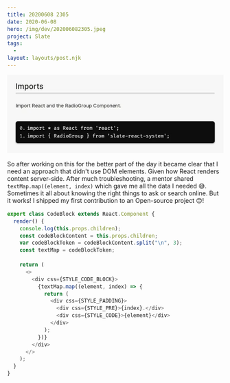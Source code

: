 ```yaml
---
title: 20200608 2305
date: 2020-06-08
hero: /img/dev/202006082305.jpeg
project: Slate
tags:
  -
layout: layouts/post.njk
---
```


![WIP Screenshot from 202006082305](/img/dev/202006082305.jpeg)

So after working on this for the better part of the day it became clear that I need an approach that didn't use DOM elements. Given how React renders content server-side. After much troubleshooting, a mentor shared `textMap.map((element, index)` which gave me all the data I needed 😅. Sometimes it all about knowing the right things to ask or search online. But it works! I shipped my first contribution to an Open-source project 😊!

```javascript
export class CodeBlock extends React.Component {
  render() {
    console.log(this.props.children);
    const codeBlockContent = this.props.children;
    var codeBlockToken = codeBlockContent.split("\n", 3);
    const textMap = codeBlockToken;

    return (
      <>
        <div css={STYLE_CODE_BLOCK}>
          {textMap.map((element, index) => {
            return (
              <div css={STYLE_PADDING}>
                <div css={STYLE_PRE}>{index}.</div>
                <div css={STYLE_CODE}>{element}</div>
              </div>
            );
          })}
        </div>
      </>
    );
  }
}
```
